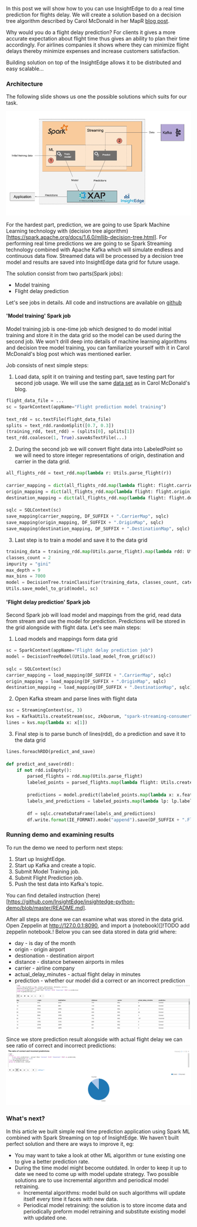 In this post we will show how to you can use InsightEdge to do a real time prediction for flights delay.
We will create a solution based on a decision tree algorithm described by Carol McDonald in her MapR [blog post](https://www.mapr.com/blog/apache-spark-machine-learning-tutorial).
 
Why would you do a flight delay prediction?
For clients it gives a more accurate expectation about flight time thus gives an ability to plan their time accordingly.
For airlines companies it shows where they can minimize flight delays thereby minimize expenses and increase customers satisfaction.  

Building solution on top of the InsightEdge allows it to be distributed and easy scalable...


### Architecture

The following slide shows us one the possible solutions which suits for our task.

![Architecture](img/architecture.png)

For the hardest part, prediction, we are going to use Spark Machine Learning technology with (decision tree algorithm)[https://spark.apache.org/docs/1.6.0/mllib-decision-tree.html].
For performing real time predictions we are going to se Spark Streaming technology combined with Apache Kafka which will simulate endless and continuous data flow.
Streamed data will be processed by a decision tree model and results are saved into InsightEdge data grid for future usage.

The solution consist from two parts(Spark jobs):
- Model training
- Flight delay prediction

Let's see jobs in details. All code and instructions are available on [github](https://github.com/InsightEdge/insightedge-python-demo)


#### 'Model training' Spark job

Model training job is one-time job which designed to do model initial training and store it in the data grid so the model can be used during the second job.
We won't drill deep into details of machine learning algorithms and decision tree model training, you can familiarize yourself with it in Carol McDonald's blog post which was mentioned earlier.

Job consists of next simple steps:

1. Load data, split it on training and testing part, save testing part for second job usage. We will use the same [data set](https://github.com/InsightEdge/insightedge-python-demo/blob/master/data/flights_jan_2014.csv) as in Carol McDonald's blog. 
```python
flight_data_file = ...
sc = SparkContext(appName="Flight prediction model training")

text_rdd = sc.textFile(flight_data_file)
splits = text_rdd.randomSplit([0.7, 0.3])
(training_rdd, test_rdd) = (splits[0], splits[1])
test_rdd.coalesce(1, True).saveAsTextFile(...)
```

2. During the second job we will convert flight data into LabeledPoint so we will need to store integer representations of origin, destination and carrier in the data grid.
```python
all_flights_rdd = text_rdd.map(lambda r: Utils.parse_flight(r))

carrier_mapping = dict(all_flights_rdd.map(lambda flight: flight.carrier).distinct().zipWithIndex().collect())
origin_mapping = dict(all_flights_rdd.map(lambda flight: flight.origin).distinct().zipWithIndex().collect())
destination_mapping = dict(all_flights_rdd.map(lambda flight: flight.destination).distinct().zipWithIndex().collect())

sqlc = SQLContext(sc)
save_mapping(carrier_mapping, DF_SUFFIX + ".CarrierMap", sqlc)
save_mapping(origin_mapping, DF_SUFFIX + ".OriginMap", sqlc)
save_mapping(destination_mapping, DF_SUFFIX + ".DestinationMap", sqlc)
```

3. Last step is to train a model and save it to the data grid
```python
training_data = training_rdd.map(Utils.parse_flight).map(lambda rdd: Utils.create_labeled_point(rdd, carrier_mapping, origin_mapping, destination_mapping))
classes_count = 2
impurity = "gini"
max_depth = 9
max_bins = 7000
model = DecisionTree.trainClassifier(training_data, classes_count, categorical_features_info, impurity, max_depth, max_bins)
Utils.save_model_to_grid(model, sc)
```


#### 'Flight delay prediction' Spark job

Second Spark job will load model and mappings from the grid, read data from stream and use the model for prediction. Predictions will be stored in the grid alongside with flight data.
Let's see main steps:

1. Load models and mappings form data grid
```python
sc = SparkContext(appName="Flight delay prediction job")
model = DecisionTreeModel(Utils.load_model_from_grid(sc))

sqlc = SQLContext(sc)
carrier_mapping = load_mapping(DF_SUFFIX + ".CarrierMap", sqlc)
origin_mapping = load_mapping(DF_SUFFIX + ".OriginMap", sqlc)
destination_mapping = load_mapping(DF_SUFFIX + ".DestinationMap", sqlc)
```

2. Open Kafka stream and parse lines with flight data
```python
ssc = StreamingContext(sc, 3)
kvs = KafkaUtils.createStream(ssc, zkQuorum, "spark-streaming-consumer", {topic: 1})
lines = kvs.map(lambda x: x[1])
```

3. Final step is to parse bunch of lines(rdd), do a prediction and save it to the data grid 
```python
lines.foreachRDD(predict_and_save)

def predict_and_save(rdd):
    if not rdd.isEmpty():
        parsed_flights = rdd.map(Utils.parse_flight)
        labeled_points = parsed_flights.map(lambda flight: Utils.create_labeled_point(flight, carrier_mapping, origin_mapping, destination_mapping))

        predictions = model.predict(labeled_points.map(lambda x: x.features))
        labels_and_predictions = labeled_points.map(lambda lp: lp.label).zip(predictions).zip(parsed_flights).map(to_row())

        df = sqlc.createDataFrame(labels_and_predictions)
        df.write.format(IE_FORMAT).mode("append").save(DF_SUFFIX + ".FlightWithPrediction")
```


### Running demo and examining results

To run the demo we need to perform next steps:
1. Start up InsightEdge.
2. Start up Kafka and create a topic.
3. Submit Model Training job.
4. Submit Flight Prediction job.
5. Push the test data into Kafka's topic.

You can find detailed instruction (here)[https://github.com/InsightEdge/insightedge-python-demo/blob/master/README.md].

After all steps are done we can examine what was stored in the data grid. Open Zeppelin at http://127.0.0.1:8090, and import a (notebook)[]!TODO add zeppelin notebook.!
Below you can see data stored in data grid where:
* day - is day of the month
* origin - origin airport
* destionation - destination airport
* distance - distance between airports in miles
* carrier - airline company
* actual_delay_minutes - actual flight delay in minutes
* prediction - whether our model did a correct or an incorrect prediction
![Data example](img/data_example.png)

Since we store prediction result alongside with actual flight delay we can see ratio of correct and incorrect predictions:
![Prediction ratio](img/ratio_predictions.png)

### What's next?

In this article we built simple real time prediction application using Spark ML combined with Spark Streaming on top of InsightEdge. We haven't built perfect solution and there are ways to improve it, eg:

* You may want to take a look at other ML algorithm or tune existing one to give a better prediction rate.
* During the time model might become outdated. In order to keep it up to date we need to come up with model update strategy. Two possible solutions are to use incremental algorithm and periodical model retraining.
  * Incremental algorithms: model build on such algorithms will update itself every time it faces with new data.
  * Periodical model retraining: the solution is to store income data and periodically preform model retraining and substitute existing model with updated one.
  

